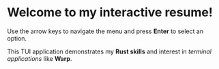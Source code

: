 # Welcome to my interactive resume!

Use the arrow keys to navigate the menu
and press **Enter** to select an option.

This TUI application demonstrates my **Rust skills**
and interest in *terminal applications* like **Warp**.